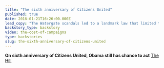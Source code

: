 ```yaml
---
title: "The sixth anniversary of Citizens United"
published: true
date: 2016-01-21T16:26:00.000Z
lead_copy: "The Watergate scandals led to a landmark law that limited the influence of money in politics. Now, 6 years after the Citizens United decision, some say the scandal isn’t what’s illegal, it’s what’s legal. Watch \"The Cost of Campaigns.\" "
backstory_type: backstory
video: the-cost-of-campaigns
type: backstories
slug: the-sixth-anniversary-of-citizens-united
---
```


**On sixth anniversary of Citizens United, Obama still has chance to act**
[The Hill](http://thehill.com/blogs/pundits-blog/campaign/266548-on-sixth-anniversary-of-citizens-united-obama-still-has-chance-to)

